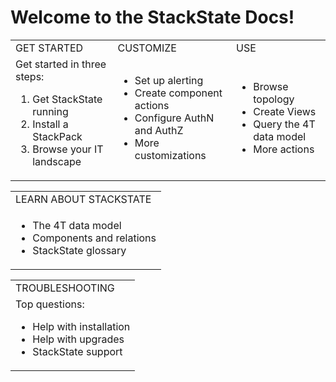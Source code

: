 # Welcome to the StackState Docs!

<table>
  <tbody>
    <tr>
      <td>GET STARTED</td>
      <td>CUSTOMIZE</td>
      <td>USE</td>
    </tr>
    <tr>
    <td>
    Get started in three steps:
      <ol>
        <li />Get StackState running
        <li />Install a StackPack
        <li />Browse your IT landscape
      </ol>
    </td>
    <td>
      <ul>
        <li />Set up alerting
        <li />Create component actions
        <li />Configure AuthN and AuthZ
        <li />More customizations
      </ul>
    </td>
    <td>
      <ul>
        <li />Browse topology
        <li />Create Views
        <li />Query the 4T data model
        <li />More actions
      </ul>
    </td>
    </tr>
    </tbody>
  </table>

  <table>
    <tbody>
      <tr>
        <td>LEARN ABOUT STACKSTATE</td>
      </tr>
      <tr>
        <td>
          <ul>
            <li />The 4T data model
            <li />Components and relations
            <li />StackState glossary
          </ul>
        </td>
      </tr>
    </tbody>
  </table>

<table>
  <tbody>
    <tr>
    <td>TROUBLESHOOTING</td>
    </tr>
    <tr>
    <td>
    Top questions:
    <ul>
      <li />Help with installation
      <li />Help with upgrades
      <li />StackState support
    </ul>
    </td>
    </tr>

  </tbody>
</table>
